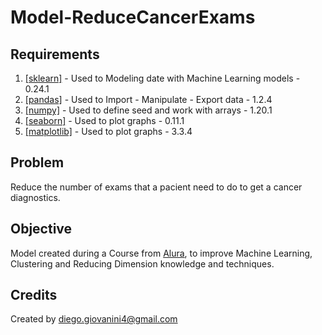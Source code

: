 # Model-ReduceCancerExams

## Requirements
<ol>
  <li><a href=https://pypi.org/project/scikit-learn/>[sklearn]</a> - Used to Modeling date with Machine Learning models - 0.24.1</li>
  <li><a href=https://pypi.org/project/pandas/>[pandas]</a> - Used to Import - Manipulate - Export data - 1.2.4</li>
  <li><a href=https://pypi.org/project/numpy/>[numpy]</a> - Used to define seed and work with arrays - 1.20.1</li>
  <li><a href=https://pypi.org/project/seaborn/>[seaborn]</a> - Used to plot graphs - 0.11.1</li>
  <li><a href=https://pypi.org/project/matplotlib/>[matplotlib]</a> - Used to plot graphs - 3.3.4</li>
</ol>


## Problem
Reduce the number of exams that a pacient need to do to get a cancer diagnostics.


## Objective
Model created during a Course from <a href=https://cursos.alura.com.br/>Alura</a>, to improve Machine Learning, Clustering and Reducing Dimension knowledge and techniques.


## Credits
Created by diego.giovanini4@gmail.com
